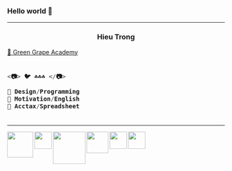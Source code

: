 ### Hello world 👋

---

<h3 align="center">Hieu Trong</h3>

<a href="https://sites.google.com/view/hieuacct202" target="_blank">💚 Green Grape Academy </a>


<h3 align="left">

```js
  
<📷> 🐦 ☘️☘️☘️ </📷>
  
💜 Design/Programming
💙 Motivation/English
💚 Acctax/Spreadsheet
  
```
  
</h3>

---

<a href="https://sites.google.com/view/hieuacct202" target="_blank">
<img src="https://lh3.googleusercontent.com/pw/AJFCJaVsNkuLtQroDBAICu82hsb2J6f8DimhcVtLwiCDQ0Z9IRIoltKgPa5kOr8oJ_0x2O7bbmolUAG2peBb1EXcTv2fEe1fiiauDV4keFo5Xy31H1HBYf-f2cpoAZCkVwynHEL4KALHWogfFZ6Eh406batx=w961-h961-s-no?authuser=0" align="left" width="60px">
</a>


<a href="https://www.instagram.com/hieuacct202" target="_blank">
<img src="https://lh3.googleusercontent.com/pw/AJFCJaWhtxUNOiBaA3Ag23wNODo3ZNSOM8JpMPxQ3p0bkjA83AieJgsBznkqTQIpjNHy_qdJ2iWSyt9tXGFIBJ0tdhOP8lUne6ZvYgqhMFZth_LRiBh0K3QNjwDHuqCmv__Ht00TMGkd9SSw4DDBivGEQgpI=w512-h512-s-no?authuser=0" align="left" width="40px">
</a>

<a href="https://truthsocial.com/@hieuacct202" target="_blank">
<img src="https://lh3.googleusercontent.com/pw/AJFCJaXTu4kFVg6ibvPiabmXT--KYI7cH--An3sNi1vYgbowxuov8uJxAEIoyzOqCEnrGp7-7UwgP26GCDwkI4FhKXaZ3rx94J2s3G5F4Kf0IO5HdIEiMqp2MXo9k5dC9EGXgjAEOW1gXkHsUCTJ8UPA_Ljk=w1200-h675-s-no?authuser=0" align="left" width="75px">
</a>

<a href="https://twitter.com/hieuacct202" target="_blank">
<img src="https://lh3.googleusercontent.com/pw/AJFCJaUYn6M0xBErAldgmq5SAU88Kz4yQIgikYORbnmWKSsrxY35nFCxcvd0STGimMGjBmbqATXjLsrtmK54SpK4TaRwcaEXxUCx1Ny5M1rkXhV2IjAP_crS55yS7o62iry-tbLaQGfJHpIGZFOQEUXmhCdy=w1024-h842-s-no?authuser=0" align="left" width="50px">
</a>


<a href="https://www.linkedin.com/in/hieuacct202" target="_blank">
<img src="https://lh3.googleusercontent.com/pw/AJFCJaWB7bm5r78gb98iYCpYUuFPQVtmWTIAL1ipTI7zumq_o8gBbrI8m-cF-fpd4FmXL-gWRl7ShLZf20fir2ZuWuZSqapfgvIWH26oVvohWHE4nnSokbdMx0ujgKlPCja2i-C5Q0VoViwF_T4HaRjci_N9=w512-h512-s-no?authuser=0" align="left" width="40px">
</a>


<a href="https://www.facebook.com/groups/greengrapeacademy" target="_blank">
<img src="https://lh3.googleusercontent.com/pw/AJFCJaXUX2JlilsSRmlTYRPuqY6nk0YhtGJhbWcNT724uBu38UA4yyN5hpuIscI81uj9FYtyvDcBRMB3gXCcDPEnpS8dJjIELA3eUVbj3ujMtgg-TKSC2zpMQGkbYsZ4fKwzJUC4k8Qhp-jpdiwehDZ_nHCO=w961-h961-s-no?authuser=0" align="left" width="40px">
</a>

